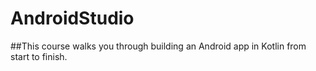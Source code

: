# AndroidStudio
##This course walks you through building an Android app in Kotlin from start to finish.


